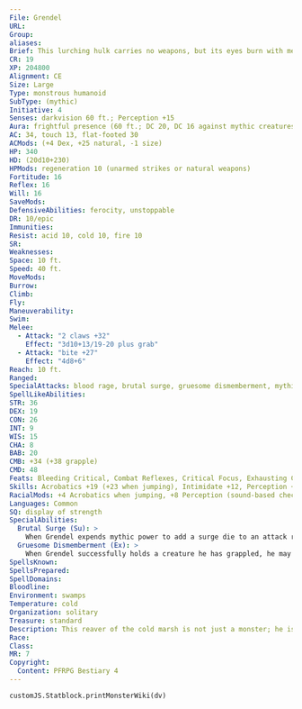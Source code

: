 ```yaml
---
File: Grendel
URL: 
Group: 
aliases: 
Brief: This lurching hulk carries no weapons, but its eyes burn with menace, and its long claws are caked with blood.
CR: 19
XP: 204800
Alignment: CE
Size: Large
Type: monstrous humanoid
SubType: (mythic)
Initiative: 4
Senses: darkvision 60 ft.; Perception +15
Aura: frightful presence (60 ft.; DC 20, DC 16 against mythic creatures)
AC: 34, touch 13, flat-footed 30
ACMods: (+4 Dex, +25 natural, -1 size)
HP: 340
HD: (20d10+230)
HPMods: regeneration 10 (unarmed strikes or natural weapons)
Fortitude: 16
Reflex: 16
Will: 16
SaveMods: 
DefensiveAbilities: ferocity, unstoppable
DR: 10/epic
Immunities: 
Resist: acid 10, cold 10, fire 10
SR: 
Weaknesses: 
Space: 10 ft.
Speed: 40 ft.
MoveMods: 
Burrow: 
Climb: 
Fly: 
Maneuverability: 
Swim: 
Melee: 
  - Attack: "2 claws +32"
    Effect: "3d10+13/19-20 plus grab"
  - Attack: "bite +27"
    Effect: "4d8+6"
Reach: 10 ft.
Ranged: 
SpecialAttacks: blood rage, brutal surge, gruesome dismemberment, mythic power (7/day, surge +1d10)
SpellLikeAbilities: 
STR: 36
DEX: 19
CON: 26
INT: 9
WIS: 15
CHA: 8
BAB: 20
CMB: +34 (+38 grapple)
CMD: 48
Feats: Bleeding Critical, Combat Reflexes, Critical Focus, Exhausting Critical, Great FortitudeM, Improved Critical (claw), Iron WillM, Power AttackM, Skill FocusM (Stealth), Tiring Critical
Skills: Acrobatics +19 (+23 when jumping), Intimidate +12, Perception +15 (+23 sound-based checks), Stealth +24, Swim +31
RacialMods: +4 Acrobatics when jumping, +8 Perception (sound-based checks)
Languages: Common
SQ: display of strength
SpecialAbilities:
  Brutal Surge (Su): >
    When Grendel expends mythic power to add a surge die to an attack roll, he also adds a surge die to that attack's damage roll. This is not an action and does not require him to expend any additional uses of mythic power to use this ability.
  Gruesome Dismemberment (Ex): >
    When Grendel successfully holds a creature he has grappled, he may expend one use of mythic power to attempt to dismember that creature. He attempts a grapple check; if successful, his target takes double his normal claw damage and the attack pulls off one of the target's legs or arms. The target is sickened until it receives magical healing (or until it recovers to full hit points by natural means), and takes 2d6 points of bleed damage each round. A creature with only one an arm cannot perform actions requiring two arms or two hands. A bipedal creature with one leg missing cannot walk or run; it can crawl or hop, but is denied its Dexterity bonus against all opponents. A quadrupedal creature with one leg missing is reduced to half normal speed. At the GM's discretion, creatures with more than four legs affected by this attack may be able to move at normal speed.
SpellsKnown: 
SpellsPrepared: 
SpellDomains: 
Bloodline: 
Environment: swamps
Temperature: cold
Organization: solitary
Treasure: standard
Description: This reaver of the cold marsh is not just a monster; he is a force of nature. Where there is peace and prosperity in the world, Grendel strikes, eager to prove that tranquility is transitory and death is the only constant. Grendel stalks the edge of his fens looking for quiet settlements. Under cover of night, he strikes, murdering the strong in their beds and chasing the terrified with demonic glee. He then takes the prize of his carnage deep into his fen where his lust for blood is grotesquely sated.
Race: 
Class: 
MR: 7
Copyright:
  Content: PFRPG Bestiary 4
---
```

```dataviewjs
customJS.Statblock.printMonsterWiki(dv)
```
